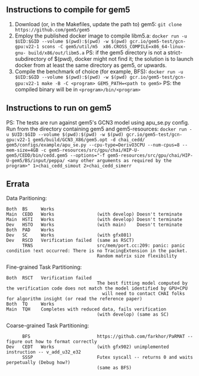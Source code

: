 ## Instructions to compile for gem5
1. Download (or, in the Makefiles, update the path to) gem5:
`git clone https://github.com/gem5/gem5`
2. Employ the published docker image to compile libm5.a:
`docker run -u $UID:$GID --volume $(pwd):$(pwd) -w $(pwd) gcr.io/gem5-test/gcn-gpu:v22-1 scons -C gem5/util/m5  x86.CROSS_COMPILE=x86_64-linux-gnu- build/x86/out/libm5.a`
PS: if the gem5 directory is not a strict-subdirectory of $(pwd), docker might not find it; the solution is to launch docker from at least the same directory as gem5, or upwards.
3. Compile the benchmark of choice (for example, BFS):
`docker run -u $UID:$GID --volume $(pwd):$(pwd) -w $(pwd) gcr.io/gem5-test/gcn-gpu:v22-1 make -B -C <program> GEM5_PATH=<path to gem5>`
PS: the compiled binary will be in `<program>/bin/<program>`

## Instructions to run on gem5
PS: The tests are run against gem5's GCN3 model using apu\_se.py config.
Run from the directory containing gem5 and gem5-resources:
`docker run -u $UID:$GID --volume $(pwd):$(pwd) -w $(pwd) gcr.io/gem5-test/gcn-gpu:v22-1 gem5/build/GCN3_X86/gem5.opt -d chai_cedd/ gem5/configs/example/apu_se.py --cpu-type=DerivO3CPU --num-cpus=8 --mem-size=4GB -c gem5-resources/src/gpu/chai/HIP-U-gem5/CEDD/bin/cedd.gem5 --options="-f gem5-resources/src/gpu/chai/HIP-U-gem5/BS/input/peppa/ <any other arguments as required by the program>" 1>chai_cedd_simout 2>chai_cedd_simerr`

## Errata
Data Paritioning:
```
Both  BS     Works
Main  CEDD   Works                (with develop) Doesn't terminate
Main  HSTI   Works                (with develop) Doesn't terminate
Dev   HSTO   Works                (with main)    Doesn't terminate
Both  PAD    Works
Dev   SC     Works                (with gfx801)
Dev   RSCD   Verification failed  (same as RSCT)
      TRNS                        src/mem/port.cc:209: panic: panic condition !ext occurred: There is no TracingExtension in the packet.
                                  Random matrix size flexibility
```

Fine-grained Task Partitioning:
```
Both  RSCT   Verification failed 
                                  The best fitting model computed by the verification code does not match the model identified by GPU+CPU
                                    will need to contact CHAI folks for algorithm insight (or read the reference paper)
Both  TQ     Works 
Main  TQH    Completes with reduced data, fails verification
                                  (with develop) (same as SC)
```

Coarse-grained Task Partitioning:
```
      BFS                         https://github.com/farkhor/PaRMAT -- figure out how to format correctly
Dev   CEDT   Works                (with gfx902) unimplemented instruction -- v_add_u32_e32
      SSSP                        Futex syscall -- returns 0 and waits perpetually (Debug how?)
                                  (same as BFS)
```
